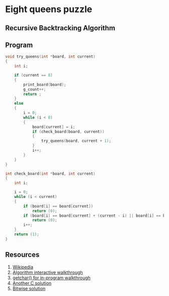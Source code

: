 # Eight queens puzzle

## Recursive Backtracking Algorithm



## Program

```c
void try_queens(int *board, int current)
{
	int i;

	if (current == 8)
	{
		print_board(board);
		g_count++;
		return ;
	}
	else
	{
		i = 0;
		while (i < 8)
		{	
			board[current] = i;
			if (check_board(board, current))
			{
				try_queens(board, current + 1);
			}
			i++;
		}
	}
}
```

```c
int check_board(int *board, int current)
{
	int i;

	i = 0;
	while (i < current)
	{
		if (board[i] == board[current])
			return (0);
		if (board[i] == board[current] + (current - i) || board[i] == board[current] - (current - i))
			return (0);
		i++;
	}
	return (1);
}
```

## Resources

1. [Wikipedia](https://en.wikipedia.org/wiki/Eight_queens_puzzle)
2. [Algorithm interactive walkthrough](https://www.cs.usfca.edu/~galles/visualization/RecQueens.html)
3. [getchar() for in-program walkthrough](http://rabbit.eng.miami.edu/class/een218/getchar.html)
4. [Another C solution](http://www.ccodechamp.com/c-program-of-n-queens-problem-solution-using-backtracking/)
5. [Bitwise solution](http://www.ic-net.or.jp/home/takaken/e/queen/)

